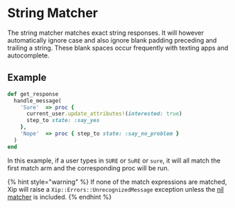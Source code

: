# String Matcher

The string matcher matches exact string responses. It will however automatically ignore case and also ignore blank padding preceding and trailing a string. These blank spaces occur frequently with texting apps and autocomplete.

## Example

```ruby
def get_response
  handle_message(
    'Sure'  => proc {
      current_user.update_attributes!(interested: true)
      step_to state: :say_yes 
    },
    'Nope'  => proc { step_to state: :say_no_problem }
  )
end
```

In this example, if a user types in `SURE` or `SuRE`    or `sure`, it will all match the first match arm and the corresponding proc will be run.

{% hint style="warning" %}
If none of the match expressions are matched, Xip will raise a `Xip::Errors::UnrecognizedMessage` exception unless the [nil matcher](nil-matcher.md) is included.
{% endhint %}

